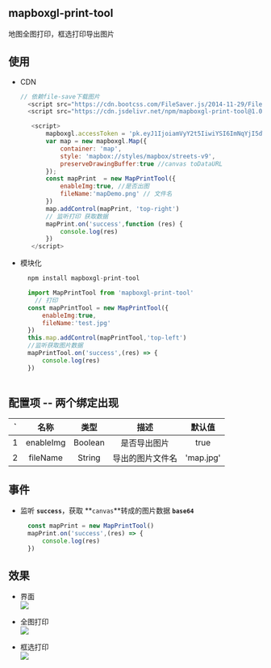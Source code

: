 ## mapboxgl-print-tool
地图全图打印，框选打印导出图片
## 使用
 -  CDN
     ```js
     // 依赖file-save下载图片
       <script src="https://cdn.bootcss.com/FileSaver.js/2014-11-29/FileSaver.min.js"></script>
       <script src="https://cdn.jsdelivr.net/npm/mapboxgl-print-tool@1.0.5/dist/index.js"></script>
     ```
     ```js
        <script>
            mapboxgl.accessToken = 'pk.eyJ1IjoiamVyY2t5IiwiYSI6ImNqYjI5dWp3dzI1Y2YzMnM3eG0xNnV3bWsifQ.eQp4goc9Ng8SuEZcdgNJ_g';
            var map = new mapboxgl.Map({
                container: 'map',
                style: 'mapbox://styles/mapbox/streets-v9',
                preserveDrawingBuffer:true //canvas toDataURL
            });
            const mapPrint  = new MapPrintTool({
                enableImg:true, //是否出图
                fileName:'mapDemo.png' // 文件名
            })
            map.addControl(mapPrint, 'top-right')
            // 监听打印 获取数据 
            mapPrint.on('success',function (res) {
                console.log(res)
            })
        </script>
     ```
 - 模块化
   ```js
     npm install mapboxgl-print-tool
   ```  
   ```js
     import MapPrintTool from 'mapboxgl-print-tool'
       // 打印
     const mapPrintTool = new MapPrintTool({
         enableImg:true,
         fileName:'test.jpg'
     })
     this.map.addControl(mapPrintTool,'top-left')
     //监听获取图片数据
     mapPrintTool.on('success',(res) => {
         console.log(res)
     })
    
    ```  
    
## 配置项 -- 两个绑定出现

  ` | 名称 | 类型 | 描述 | 默认值
  :---: |:---: | :---: | :---: | :---:
  1 | enableImg | Boolean | 是否导出图片 | true| 
  2 | fileName| String | 导出的图片文件名 | 'map.jpg'|
 
## 事件 
  - 监听 **`success`**，获取 **`canvas`**转成的图片数据 **`base64`**
    ```js
      const mapPrint = new MapPrintTool()
      mapPrint.on('success',(res) => {
          console.log(res)
      })
    ```
   
## 效果
  - 界面   
  ![](assets/fullmap.png)
  
  - 全图打印   
  ![](assets/fullprint.jpg)
  
  - 框选打印   
  ![](assets/pariprint.jpg)
